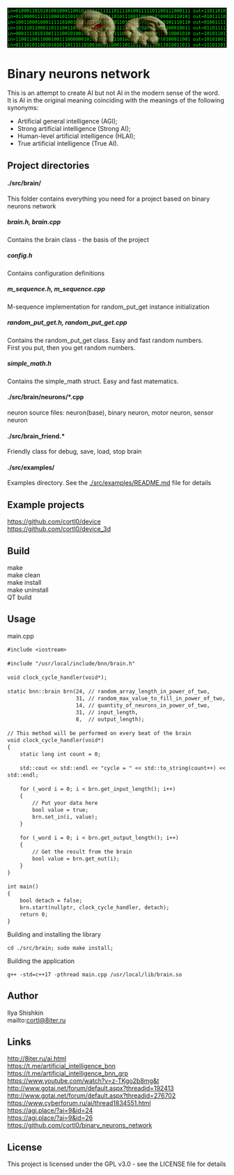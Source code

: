 ![](img.png)
# Binary neurons network
This is an attempt to create AI but not AI in the modern sense of the word.  
It is AI in the original meaning coinciding with the meanings of the following synonyms:  
- Artificial general intelligence (AGI);  
- Strong artificial intelligence (Strong AI);  
- Human-level artificial intelligence (HLAI);  
- True artificial intelligence (True AI).

## Project directories

#### ./src/brain/
This folder contains everything you need for a project based on binary neurons network

##### brain.h, brain.cpp
Contains the brain class - the basis of the project

##### config.h
Contains configuration definitions

##### m_sequence.h, m_sequence.cpp  
M-sequence implementation for random_put_get instance initialization

##### random_put_get.h, random_put_get.cpp  
Contains the random_put_get class. Easy and fast random numbers.  
First you put, then you get random numbers.

##### simple_math.h
Contains the simple_math struct. Easy and fast matematics.

#### ./src/brain/neurons/*.cpp
neuron source files: neuron(base), binary neuron, motor neuron, sensor neuron

#### ./src/brain_friend.*
Friendly class for debug, save, load, stop brain

#### ./src/examples/
Examples directory. See the [./src/examples/README.md](../master/src/examples/) file for details

## Example projects
https://github.com/cortl0/device  
https://github.com/cortl0/device_3d

## Build
make  
make clean  
make install  
make uninstall  
QT build

## Usage

main.cpp
```
#include <iostream>

#include "/usr/local/include/bnn/brain.h"

void clock_cycle_handler(void*);

static bnn::brain brn(24, // random_array_length_in_power_of_two,
                      31, // random_max_value_to_fill_in_power_of_two,
                      14, // quantity_of_neurons_in_power_of_two,
                      31, // input_length,
                      8,  // output_length);

// This method will be performed on every beat of the brain
void clock_cycle_handler(void*)
{
    static long int count = 0;

    std::cout << std::endl << "cycle = " << std::to_string(count++) << std::endl;

    for (_word i = 0; i < brn.get_input_length(); i++)
    {
        // Put your data here
        bool value = true;
        brn.set_in(i, value);
    }

    for (_word i = 0; i < brn.get_output_length(); i++)
    {
        // Get the result from the brain
        bool value = brn.get_out(i);
    }
}

int main()
{
    bool detach = false;
    brn.start(nullptr, clock_cycle_handler, detach);
    return 0;
}
```

Building and installing the library
```
cd ./src/brain; sudo make install;
```

Building the application
```
g++ -std=c++17 -pthread main.cpp /usr/local/lib/brain.so
```

## Author
Ilya Shishkin  
mailto:cortl@8iter.ru

## Links
http://8iter.ru/ai.html  
https://t.me/artificial_intelligence_bnn  
https://t.me/artificial_intelligence_bnn_grp  
https://www.youtube.com/watch?v=z-TKgo2b8mg&t  
http://www.gotai.net/forum/default.aspx?threadid=192413  
http://www.gotai.net/forum/default.aspx?threadid=276702  
https://www.cyberforum.ru/ai/thread1834551.html  
https://agi.place/?ai=9&id=24  
https://agi.place/?ai=9&id=26  
https://github.com/cortl0/binary_neurons_network

## License
This project is licensed under the GPL v3.0 - see the LICENSE file for details
